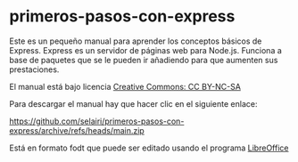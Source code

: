 # primeros-pasos-con-express

Este es un pequeño manual para aprender los conceptos básicos de Express. Express es un servidor de páginas web para Node.js. Funciona a base de paquetes que se le pueden ir añadiendo para que aumenten sus prestaciones. 

El manual está bajo licencia [Creative Commons: CC BY-NC-SA](http://creativecommons.org/licenses/by-nc-sa/4.0/)

Para descargar el manual hay que hacer clic en el siguiente enlace:

https://github.com/selairi/primeros-pasos-con-express/archive/refs/heads/main.zip

Está en formato fodt que puede ser editado usando el programa [LibreOffice](https://www.libreoffice.org)
